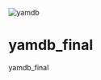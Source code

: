 ![yamdb](https://github.com/sergei-tolshin/yamdb_final/workflows/yamdb/badge.svg)

# yamdb_final
yamdb_final
